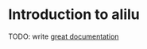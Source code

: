 # Introduction to alilu

TODO: write [great documentation](http://jacobian.org/writing/what-to-write/)
